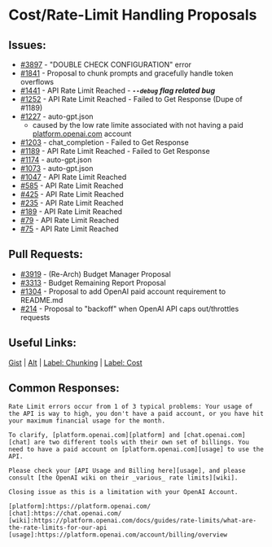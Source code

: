 [gist]:https://gist.github.com/anonhostpi/97d4bb3e9535c92b8173fae704b76264#file-_topics-0005-api-0002-access-rate-limits-md
[source]:https://github.com/anonhostpi/AUTOGPT.TRACKERS/blob/main/TOPICS/0005.API/0002.ACCESS/RATE-LIMITS.md
[label_chunking]:https://github.com/Significant-Gravitas/Auto-GPT/labels/function%3A%20process%20text
[label_cost]:https://github.com/Significant-Gravitas/Auto-GPT/labels/API%20costs
[platform]:https://platform.openai.com
# Cost/Rate-Limit Handling Proposals
## Issues:
- [#3897][3897] - "DOUBLE CHECK CONFIGURATION" error
- [#1841][1841] - Proposal to chunk prompts and gracefully handle token overflows
- [#1441][1441] - API Rate Limit Reached - ***`--debug` flag related bug***
- [#1252][1252] - API Rate Limit Reached - Failed to Get Response (Dupe of #1189)
- [#1227][1227] - auto-gpt.json
  - caused by the low rate limite associated with not having a paid [platform.openai.com][platform] account
- [#1203][1203] - chat_completion - Failed to Get Response
- [#1189][1189] - API Rate Limit Reached - Failed to Get Response
- [#1174][1174] - auto-gpt.json
- [#1073][1073] - auto-gpt.json
- [#1047][1047] - API Rate Limit Reached
- [#585][585] - API Rate Limit Reached
- [#425][425] - API Rate Limit Reached
- [#235][235] - API Rate Limit Reached
- [#189][189] - API Rate Limit Reached
- [#79][79] - API Rate Limit Reached
- [#75][75] - API Rate Limit Reached

## Pull Requests:
- [#3919][3919] - (Re-Arch) Budget Manager Proposal
- [#3313][3313] - Budget Remaining Report Proposal
- [#1304][1304] - Proposal to add OpenAI paid account requirement to README.md
- [#214][214] - Proposal to "backoff" when OpenAI API caps out/throttles requests

## Useful Links:
[Gist][gist] | [Alt][source] | [Label: Chunking][label_chunking] | [Label: Cost][label_cost]

## Common Responses:
```
Rate Limit errors occur from 1 of 3 typical problems: Your usage of the API is way to high, you don't have a paid account, or you have hit your maximum financial usage for the month.

To clarify, [platform.openai.com][platform] and [chat.openai.com][chat] are two different tools with their own set of billings. You need to have a paid account on [platform.openai.com][usage] to use the API.

Please check your [API Usage and Billing here][usage], and please consult [the OpenAI wiki on their _various_ rate limits][wiki].

Closing issue as this is a limitation with your OpenAI Account.

[platform]:https://platform.openai.com/
[chat]:https://chat.openai.com/
[wiki]:https://platform.openai.com/docs/guides/rate-limits/what-are-the-rate-limits-for-our-api
[usage]:https://platform.openai.com/account/billing/overview
```

[75]:https://github.com/Significant-Gravitas/Auto-GPT/issues/75
[79]:https://github.com/Significant-Gravitas/Auto-GPT/issues/79
[189]:https://github.com/Significant-Gravitas/Auto-GPT/issues/189
[214]:https://github.com/Significant-Gravitas/Auto-GPT/issues/214
[235]:https://github.com/Significant-Gravitas/Auto-GPT/issues/235
[425]:https://github.com/Significant-Gravitas/Auto-GPT/issues/425
[585]:https://github.com/Significant-Gravitas/Auto-GPT/issues/585
[1047]:https://github.com/Significant-Gravitas/Auto-GPT/issues/1047
[1073]:https://github.com/Significant-Gravitas/Auto-GPT/issues/1073
[1174]:https://github.com/Significant-Gravitas/Auto-GPT/issues/1174
[1189]:https://github.com/Significant-Gravitas/Auto-GPT/issues/1189
[1203]:https://github.com/Significant-Gravitas/Auto-GPT/issues/1203
[1227]:https://github.com/Significant-Gravitas/Auto-GPT/issues/1227
[1252]:https://github.com/Significant-Gravitas/Auto-GPT/issues/1252
[1304]:https://github.com/Significant-Gravitas/Auto-GPT/pull/1304
[1441]:https://github.com/Significant-Gravitas/Auto-GPT/issues/1441
[1841]:https://github.com/Significant-Gravitas/Auto-GPT/issues/1841
[3313]:https://github.com/Significant-Gravitas/Auto-GPT/pull/3313
[3897]:https://github.com/Significant-Gravitas/Auto-GPT/issues/3897
[3919]:https://github.com/Significant-Gravitas/Auto-GPT/pull/3919
